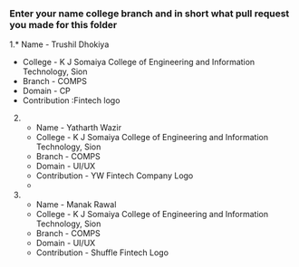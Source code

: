 
### Enter your name college branch and in short what pull request you made for this folder



 1.* Name - Trushil Dhokiya
   * College - K J Somaiya College of Engineering and Information Technology, Sion
   * Branch - COMPS
   * Domain - CP
   * Contribution :Fintech logo

2.  * Name - Yatharth Wazir
    * College - K J Somaiya College of Engineering and Information Technology, Sion
    * Branch - COMPS
    * Domain - UI/UX
    * Contribution - YW Fintech Company Logo
    * 
3.  * Name - Manak Rawal
    * College - K J Somaiya College of Engineering and Information Technology, Sion
    * Branch - COMPS
    * Domain - UI/UX
    * Contribution - Shuffle Fintech Logo
